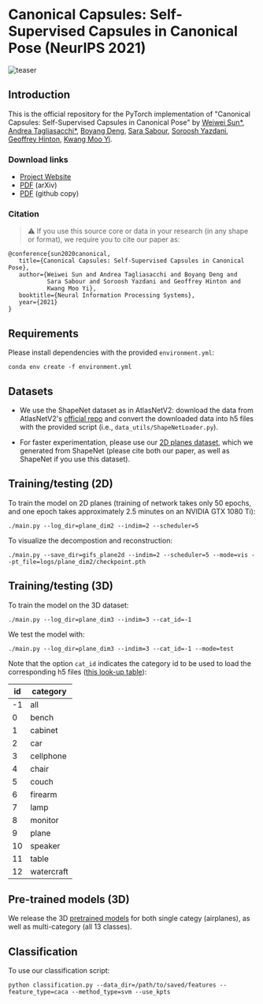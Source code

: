 # Canonical Capsules: Self-Supervised Capsules in Canonical Pose (NeurIPS 2021)

![teaser](docs/teaser.gif)

## Introduction

This is the official repository for the PyTorch implementation of "Canonical Capsules: Self-Supervised Capsules in Canonical Pose" by [Weiwei Sun*](https://wsunid.github.io/), [Andrea Tagliasacchi*](https://taiya.github.io/), [Boyang Deng](https://boyangdeng.com/), [Sara Sabour](https://scholar.google.ca/citations?user=l8wQ39EAAAAJ&hl=en), [Soroosh Yazdani](https://scholar.google.com/citations?user=u6IqTfoAAAAJ&hl=en), [Geoffrey Hinton](https://www.cs.toronto.edu/~hinton), [Kwang Moo Yi](https://www.cs.ubc.ca/~kmyi).

### Download links

- [Project Website](https://canonical-capsules.github.io)
- [PDF](https://arxiv.org/abs/2012.04718) (arXiv)
- [PDF](https://canonical-capsules.github.io/resources/CanonicalCapsulesNeurIPS2021.pdf) (github copy)

### Citation

> :warning:    If you use this source core or data in your research (in any shape or format), we require you to cite our paper as:

```
@conference{sun2020canonical,
   title={Canonical Capsules: Self-Supervised Capsules in Canonical Pose},
   author={Weiwei Sun and Andrea Tagliasacchi and Boyang Deng and 
           Sara Sabour and Soroosh Yazdani and Geoffrey Hinton and
           Kwang Moo Yi},
   booktitle={Neural Information Processing Systems},
   year={2021}
}
```

## Requirements

Please install dependencies with the provided `environment.yml`: 
```
conda env create -f environment.yml
```

## Datasets

- We use the ShapeNet dataset as in AtlasNetV2: download the data from AtlasNetV2's [official repo](https://github.com/TheoDEPRELLE/AtlasNetV2) and convert the downloaded data into h5 files with the provided script (i.e., `data_utils/ShapeNetLoader.py`).  

- For faster experimentation, please use our [2D planes dataset](https://drive.google.com/file/d/1YUa1aDGTyacu_84QCmMlAsZ857l4yfG5/view?usp=sharing), which we generated from ShapeNet (please cite both our paper, as well as ShapeNet if you use this dataset).

## Training/testing (2D) 

To train the model on 2D planes (training of network takes only 50 epochs, and one epoch takes approximately 2.5 minutes on an NVIDIA GTX 1080 Ti):
```
./main.py --log_dir=plane_dim2 --indim=2 --scheduler=5
```

To visualize the decompostion and reconstruction:
```
./main.py --save_dir=gifs_plane2d --indim=2 --scheduler=5 --mode=vis --pt_file=logs/plane_dim2/checkpoint.pth
``` 

## Training/testing (3D)

To train the model on the 3D dataset:
```
./main.py --log_dir=plane_dim3 --indim=3 --cat_id=-1
```

We test the model with:
```
./main.py --log_dir=plane_dim3 --indim=3 --cat_id=-1 --mode=test
``` 

Note that the option `cat_id` indicates the category id to be used to load the corresponding h5 files ([this look-up table](https://drive.google.com/file/d/1XOcahFL0FPYHn475GW-xMbiHYOHVv7_v/view?usp=sharing)):

| id | category |
|----|------------|
| -1 | all        |
| 0  | bench      |
| 1  | cabinet    |
| 2  | car        |
| 3  | cellphone  |
| 4  | chair      |
| 5  | couch      |
| 6  | firearm    |
| 7  | lamp       |
| 8  | monitor    |
| 9  | plane      |
| 10 | speaker    |
| 11 | table      |
| 12 | watercraft |

## Pre-trained models (3D)
We release the 3D [pretrained models](https://drive.google.com/file/d/1Hv3Xo7e2vec-PPQeptYsHKYWCfQ0cQ5V/view?usp=sharing)
for both single categy (airplanes), as well as multi-category (all 13 classes).


## Classification

To use our classification script:
```
python classification.py --data_dir=/path/to/saved/features --feature_type=caca --method_type=svm --use_kpts
```
